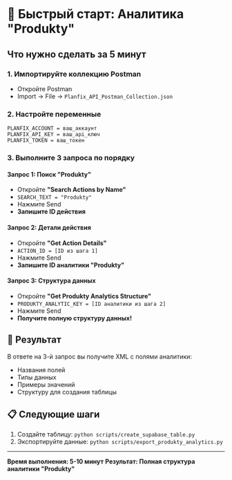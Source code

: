 # 🚀 Быстрый старт: Аналитика "Produkty"

## Что нужно сделать за 5 минут

### 1. Импортируйте коллекцию Postman
- Откройте Postman
- Import → File → `Planfix_API_Postman_Collection.json`

### 2. Настройте переменные
```
PLANFIX_ACCOUNT = ваш_аккаунт
PLANFIX_API_KEY = ваш_api_ключ  
PLANFIX_TOKEN = ваш_токен
```

### 3. Выполните 3 запроса по порядку

#### Запрос 1: Поиск "Produkty"
- Откройте **"Search Actions by Name"**
- `SEARCH_TEXT = "Produkty"`
- Нажмите Send
- **Запишите ID действия**

#### Запрос 2: Детали действия
- Откройте **"Get Action Details"**
- `ACTION_ID = [ID из шага 1]`
- Нажмите Send
- **Запишите ID аналитики "Produkty"**

#### Запрос 3: Структура данных
- Откройте **"Get Produkty Analytics Structure"**
- `PRODUKTY_ANALYTIC_KEY = [ID аналитики из шага 2]`
- Нажмите Send
- **Получите полную структуру данных!**

## 🎯 Результат
В ответе на 3-й запрос вы получите XML с полями аналитики:
- Названия полей
- Типы данных
- Примеры значений
- Структуру для создания таблицы

## 📋 Следующие шаги
1. Создайте таблицу: `python scripts/create_supabase_table.py`
2. Экспортируйте данные: `python scripts/export_produkty_analytics.py`

---
**Время выполнения: 5-10 минут**
**Результат: Полная структура аналитики "Produkty"**
